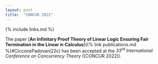 ```yaml
---
layout: post
title:  "CONCUR 2022"
---
```


{% include links.md %}

The paper [**An Infinitary Proof Theory of Linear Logic Ensuring
Fair Termination in the Linear π-Calculus**]({% link publications.md
%}#CicconePadovani22c) has been accepted at the *33<sup>rd</sup>
International Conference on Concurrency Theory* ([CONCUR 2022]).
